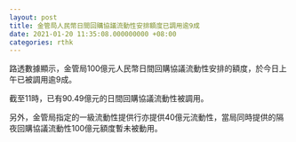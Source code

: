 ```yaml
---
layout: post
title: 金管局人民幣日間回購協議流動性安排額度已調用逾9成
date: 2021-01-20 11:35:08.000000000 +08:00
categories: rthk
---
```


路透數據顯示，金管局100億元人民幣日間回購協議流動性安排的額度，於今日上午已被調用逾9成。

截至11時，已有90.49億元的日間回購協議流動性被調用。

另外，金管局指定的一級流動性提供行亦提供40億元流動性，當局同時提供的隔夜回購協議流動性100億元額度暫未被動用。
